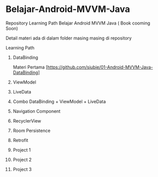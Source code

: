 # Belajar-Android-MVVM-Java
Repository Learning Path Belajar Android MVVM Java ( Book cooming Soon)

Detail materi ada di dalam folder masing masing di repository

Learning Path
1. DataBinding
   
   Materi Pertama [https://github.com/siubie/01-Android-MVVM-Java-DataBinding]
2. ViewModel
3. LiveData
4. Combo DataBinding + ViewModel + LiveData
5. Navigation Component
6. RecyclerView
7. Room Persistence
8. Retrofit
9. Project 1
10. Project 2
11. Project 3
